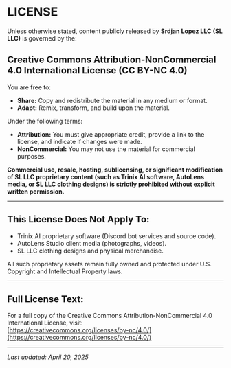 # LICENSE

Unless otherwise stated, content publicly released by **Srdjan Lopez LLC (SL LLC)** is governed by the:

## Creative Commons Attribution-NonCommercial 4.0 International License (CC BY-NC 4.0)

You are free to:
- **Share:** Copy and redistribute the material in any medium or format.
- **Adapt:** Remix, transform, and build upon the material.

Under the following terms:
- **Attribution:** You must give appropriate credit, provide a link to the license, and indicate if changes were made.
- **NonCommercial:** You may not use the material for commercial purposes.

**Commercial use, resale, hosting, sublicensing, or significant modification of SL LLC proprietary content (such as Trinix AI software, AutoLens media, or SL LLC clothing designs) is strictly prohibited without explicit written permission.**

---

## This License Does Not Apply To:
- Trinix AI proprietary software (Discord bot services and source code).
- AutoLens Studio client media (photographs, videos).
- SL LLC clothing designs and physical merchandise.

All such proprietary assets remain fully owned and protected under U.S. Copyright and Intellectual Property laws.

---

## Full License Text:
For a full copy of the Creative Commons Attribution-NonCommercial 4.0 International License, visit:  
[https://creativecommons.org/licenses/by-nc/4.0/](https://creativecommons.org/licenses/by-nc/4.0/)

---

_Last updated: April 20, 2025_
